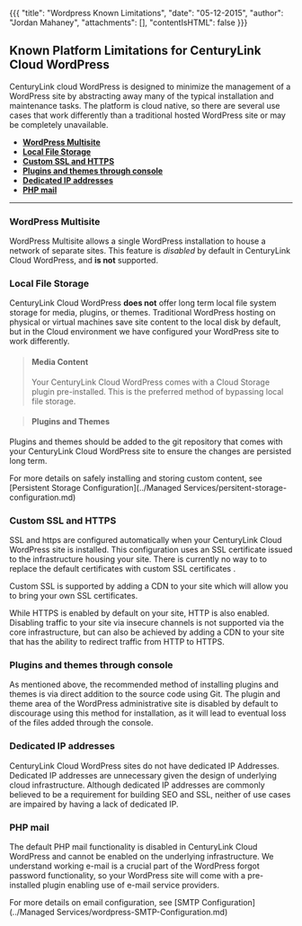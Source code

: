 {{{
  "title": "Wordpress Known Limitations",
  "date": "05-12-2015",
  "author": "Jordan Mahaney",
  "attachments": [],
  "contentIsHTML": false
}}}
## Known Platform Limitations for CenturyLink Cloud WordPress
CenturyLink cloud WordPress is designed to minimize the management of a WordPress site by abstracting away many of the typical installation and maintenance tasks. The platform is cloud native, so there are several use cases that work differently than a traditional hosted WordPress site or may be completely unavailable.


* [__WordPress Multisite__](#multisite)
* [__Local File Storage__](#storage)
* [__Custom SSL and HTTPS__](#ssl)
* [__Plugins and themes through console__](#plugins)
* [__Dedicated IP addresses__](#ip-address)
* [__PHP mail__](#mail)
---
### <a name="multisite"></a>WordPress Multisite
WordPress Multisite allows a single WordPress installation to house a network of separate sites. This feature is *disabled* by default in CenturyLink Cloud WordPress, and __is not__ supported.

### <a name="storage"></a>Local File Storage
CenturyLink Cloud WordPress __does not__ offer long term local file system storage for media, plugins, or themes. Traditional WordPress hosting on physical or virtual machines save site content to the local disk by default, but in the Cloud environment we have configured your WordPress site to work differently.

> #### Media Content
> Your CenturyLink Cloud WordPress comes with a Cloud Storage plugin pre-installed. This is the preferred method of bypassing local file storage.

> #### Plugins and Themes
Plugins and themes should be added to the git repository that comes with your CenturyLink Cloud WordPress site to ensure the changes are persisted long term.

For more details on safely installing and storing custom content, see [Persistent Storage Configuration](../Managed Services/persitent-storage-configuration.md)

### <a name="ssl"></a>Custom SSL and HTTPS
SSL and https are configured automatically when your CenturyLink Cloud WordPress site is installed. This configuration uses an SSL certificate issued to the infrastructure housing your site. There is currently no way to to replace the default certificates with custom SSL certificates .

Custom SSL is supported by adding a CDN to your site which will allow you to bring your own SSL certificates.

While HTTPS is enabled by default on your site, HTTP is also enabled. Disabling traffic to your site via insecure channels is not supported via the core infrastructure, but can also be achieved by adding a CDN to your site that has the ability to redirect traffic from HTTP to HTTPS.

### <a name="plugins"></a>Plugins and themes through console
As mentioned above, the recommended method of installing plugins and themes is via direct addition to the source code using Git. The plugin and theme area of the WordPress administrative site is disabled by default to discourage using this method for installation, as it will lead to eventual loss of the files added through the console.

### <a name="ip-address"></a>Dedicated IP addresses
CenturyLink Cloud WordPress sites do not have dedicated IP Addresses. Dedicated IP addresses are unnecessary given the design of underlying cloud infrastructure. Although dedicated IP addresses are commonly believed to be a requirement for building SEO and SSL, neither of use cases are impaired by having a lack of dedicated IP.

### <a name="mail"></a>PHP mail
The default PHP mail functionality is disabled in CenturyLink Cloud WordPress and cannot be enabled on the underlying infrastructure. We understand working e-mail is a crucial part of the WordPress forgot password functionality, so your WordPress site will come with a pre-installed plugin enabling use of e-mail service providers.

For more details on email configuration, see [SMTP Configuration](../Managed Services/wordpress-SMTP-Configuration.md)
